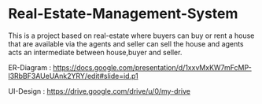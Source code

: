 # Real-Estate-Management-System

This is a project based on real-estate where buyers can buy or rent a house that are available via the agents and seller can sell the house and agents acts an intermediate between house,buyer and seller.

ER-Diagram : https://docs.google.com/presentation/d/1xxvMxKW7mFcMP-l3RbBF3AUeUAnk2YRY/edit#slide=id.p1

UI-Design  : https://drive.google.com/drive/u/0/my-drive
